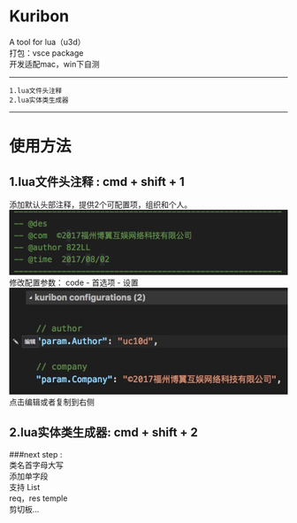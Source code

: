 # Kuribon
A tool for lua（u3d）    
打包：vsce package    
开发适配mac，win下自测    
- - - - 
    1.lua文件头注释
    2.lua实体类生成器
- - - -
# 使用方法
 ##  1.lua文件头注释 : cmd + shift + 1
添加默认头部注释，提供2个可配置项，组织和个人。
![](./_image/8ADBD5BF-393E-4873-A20C-34E7D31E169B.png)
修改配置参数：
code - 首选项 - 设置
![](./_image/52D1BF41-B60E-4F84-8902-31F55A6A25B9.png)
点击编辑或者复制到右侧

## 2.lua实体类生成器: cmd + shift + 2


###next step :    
    类名首字母大写    
    添加单字段    
    支持 List    
    req，res temple    
    剪切板...    
